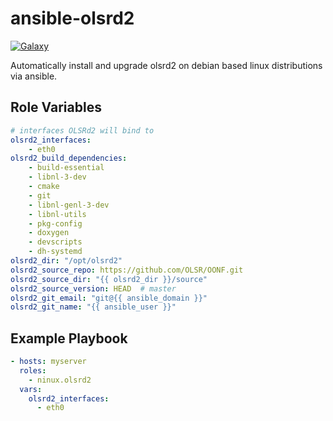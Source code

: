 ansible-olsrd2
==============

[![Galaxy](http://img.shields.io/badge/galaxy-ninuxorg.olsrd2-blue.svg?style=flat-square)](https://galaxy.ansible.com/ninuxorg/olsrd2/)

Automatically install and upgrade olsrd2 on debian based linux distributions via ansible.

Role Variables
--------------

```yaml
# interfaces OLSRd2 will bind to
olsrd2_interfaces:
    - eth0
olsrd2_build_dependencies:
    - build-essential
    - libnl-3-dev
    - cmake
    - git
    - libnl-genl-3-dev
    - libnl-utils
    - pkg-config
    - doxygen
    - devscripts
    - dh-systemd
olsrd2_dir: "/opt/olsrd2"
olsrd2_source_repo: https://github.com/OLSR/OONF.git
olsrd2_source_dir: "{{ olsrd2_dir }}/source"
olsrd2_source_version: HEAD  # master
olsrd2_git_email: "git@{{ ansible_domain }}"
olsrd2_git_name: "{{ ansible_user }}"
```

Example Playbook
----------------

```yaml
- hosts: myserver
  roles:
    - ninux.olsrd2
  vars:
    olsrd2_interfaces:
      - eth0
```
